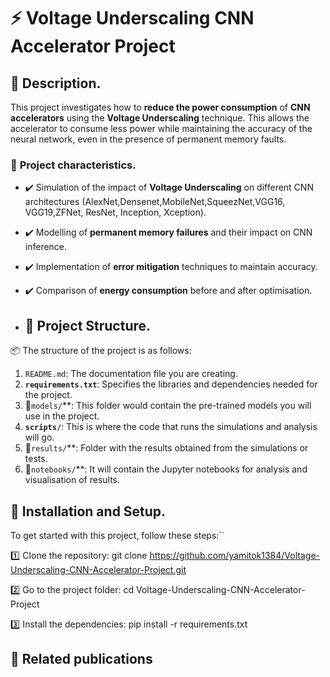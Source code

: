 # ⚡ **Voltage Underscaling CNN Accelerator Project**  

## 📌 **Description**.  
This project investigates how to **reduce the power consumption** of **CNN accelerators** using the **Voltage Underscaling** technique. This allows the accelerator to consume less power while maintaining the accuracy of the neural network, even in the presence of permanent memory faults.

### 🔹 **Project characteristics**.  
- ✔️ Simulation of the impact of **Voltage Underscaling** on different CNN architectures (AlexNet,Densenet,MobileNet,SqueezNet,VGG16, VGG19,ZFNet, ResNet, Inception, Xception).  
- ✔️ Modelling of **permanent memory failures** and their impact on CNN inference.  
- ✔️ Implementation of **error mitigation** techniques to maintain accuracy.  
- ✔️ Comparison of **energy consumption** before and after optimisation.

- ## 📂 **Project Structure**.
   
📦 The structure of the project is as follows: 

 1. `README.md`: The documentation file you are creating.
2. **`requirements.txt`**: Specifies the libraries and dependencies needed for the project.
3. 📁`models/`**: This folder would contain the pre-trained models you will use in the project.
4. **`scripts/`**: This is where the code that runs the simulations and analysis will go.
5. 📁`results/`**: Folder with the results obtained from the simulations or tests.
6. 📁`notebooks/`**: It will contain the Jupyter notebooks for analysis and visualisation of results.
 


## 🚀 **Installation and Setup**.  
To get started with this project, follow these steps:``

1️⃣ Clone the repository:
git clone https://github.com/yamitok1384/Voltage-Underscaling-CNN-Accelerator-Project.git

2️⃣ Go to the project folder:
cd Voltage-Underscaling-CNN-Accelerator-Project

3️⃣ Install the dependencies:
pip install -r requirements.txt

## 📜 **Related publications**  
